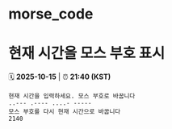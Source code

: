 # morse_code
# 현재 시간을 모스 부호 표시
<!-- MORSE_TIME_START -->
🗓️ **2025-10-15** | ⏰ **21:40 (KST)**

```
현재 시간을 입력하세요. 모스 부호로 바꿉니다
..--- .---- ....- -----
모스 부호를 다시 현재 시간으로 바꿉니다
2140
```
<!-- MORSE_TIME_END -->
